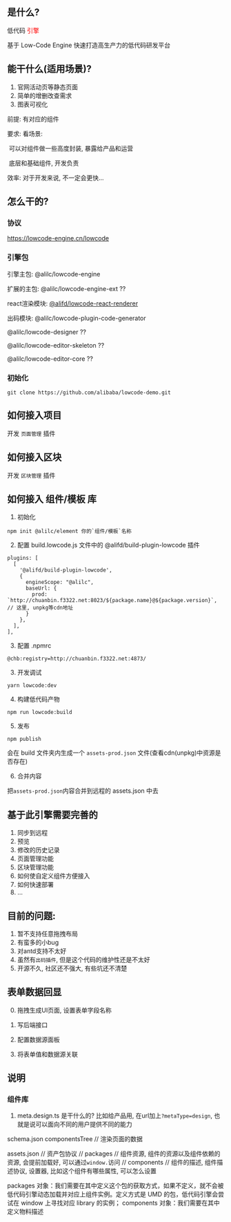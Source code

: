 ## 是什么?

低代码 <span style="color: red;">引擎</span>

基于 Low-Code Engine 快速打造高生产力的低代码研发平台



## 能干什么(适用场景)?

1. 官网活动页等静态页面
2. 简单的增删改查需求
3. 图表可视化

前提: 有对应的组件

要求: 看场景:

​	 可以对组件做一些高度封装, 暴露给产品和运营

​     底层和基础组件, 开发负责



效率: 对于开发来说, 不一定会更快...



## 怎么干的?

### 协议

https://lowcode-engine.cn/lowcode



### 引擎包

引擎主包: @alilc/lowcode-engine

扩展的主包: @alilc/lowcode-engine-ext ??

react渲染模块: [@alifd/lowcode-react-renderer](https://github.com/alibaba/lowcode-engine/tree/main/packages/react-renderer)

出码模块: @alilc/lowcode-plugin-code-generator

@alilc/lowcode-designer ??

@alilc/lowcode-editor-skeleton ??

@alilc/lowcode-editor-core ?? 



### 初始化

```
git clone https://github.com/alibaba/lowcode-demo.git
```




## 如何接入项目

开发 `页面管理` 插件



## 如何接入区块

开发 `区块管理` 插件




## 如何接入 组件/模板 库

1. 初始化

```
npm init @alilc/element 你的`组件/模板`名称
```

2. 配置 build.lowcode.js 文件中的 @alifd/build-plugin-lowcode 插件

```
plugins: [
  [
    '@alifd/build-plugin-lowcode',
    {
      engineScope: "@alilc",
      baseUrl: {
        prod: `http://chuanbin.f3322.net:8023/${package.name}@${package.version}`, // 这里, unpkg等cdn地址
      }
    },
  ],
],

```

3. 配置 .npmrc
```
@chb:registry=http://chuanbin.f3322.net:4873/
```

3. 开发调试
```
yarn lowcode:dev
```

4. 构建低代码产物
```
npm run lowcode:build
```

5. 发布
```
npm publish
```
会在 build 文件夹内生成一个 `assets-prod.json` 文件(查看cdn(unpkg)中资源是否存在)

6. 合并内容

  把`assets-prod.json`内容合并到远程的 assets.json 中去



## 基于此引擎需要完善的

1. 同步到远程
2. 预览
3. 修改的历史记录
4. 页面管理功能
5. 区块管理功能
6. 如何使自定义组件方便接入
7. 如何快速部署
7. ...



## 目前的问题: 
  1. 暂不支持任意拖拽布局
  1. 有蛮多的小bug
  1. 对antd支持不太好
  1. 虽然有`出码插件`, 但是这个代码的维护性还是不太好
  1. 开源不久, 社区还不强大, 有些坑还不清楚




## 表单数据回显

0. 拖拽生成UI页面, 设置表单字段名称

1. 写后端接口

2. 配置数据源面板

3. 将表单值和数据源关联

   


## 说明

### 组件库
 1. meta.design.ts 是干什么的?
    比如给产品用, 在url加上`?metaType=design`, 也就是说可以面向不同的用户提供不同的能力



schema.json
  componentsTree // 渲染页面的数据

assets.json // 资产包协议
  // packages // 组件资源, 组件的资源以及组件依赖的资源, 会提前加载好, 可以通过`window.`访问
  // components // 组件的描述, 组件描述协议, 设置器, 比如这个组件有哪些属性, 可以怎么设置

  packages 对象：我们需要在其中定义这个包的获取方式，如果不定义，就不会被低代码引擎动态加载并对应上组件实例。定义方式是 UMD 的包，低代码引擎会尝试在 window 上寻找对应 library 的实例；
  components 对象：我们需要在其中定义物料描述  